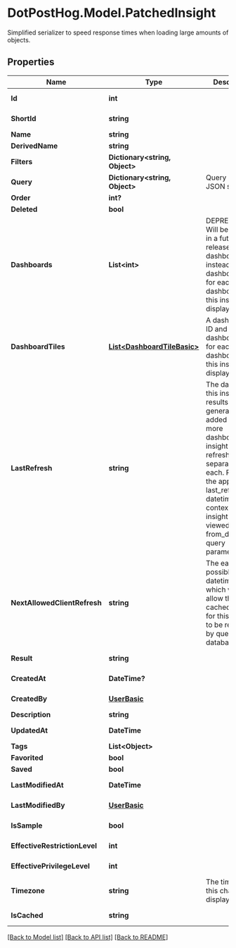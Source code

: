 # DotPostHog.Model.PatchedInsight
Simplified serializer to speed response times when loading large amounts of objects.

## Properties

Name | Type | Description | Notes
------------ | ------------- | ------------- | -------------
**Id** | **int** |  | [optional] [readonly] 
**ShortId** | **string** |  | [optional] [readonly] 
**Name** | **string** |  | [optional] 
**DerivedName** | **string** |  | [optional] 
**Filters** | **Dictionary&lt;string, Object&gt;** |  | [optional] 
**Query** | **Dictionary&lt;string, Object&gt;** | Query node JSON string | [optional] 
**Order** | **int?** |  | [optional] 
**Deleted** | **bool** |  | [optional] 
**Dashboards** | **List&lt;int&gt;** |          DEPRECATED. Will be removed in a future release. Use dashboard_tiles instead.         A dashboard ID for each of the dashboards that this insight is displayed on.          | [optional] 
**DashboardTiles** | [**List&lt;DashboardTileBasic&gt;**](DashboardTileBasic.md) |      A dashboard tile ID and dashboard_id for each of the dashboards that this insight is displayed on.      | [optional] [readonly] 
**LastRefresh** | **string** |      The datetime this insight&#39;s results were generated.     If added to one or more dashboards the insight can be refreshed separately on each.     Returns the appropriate last_refresh datetime for the context the insight is viewed in     (see from_dashboard query parameter).      | [optional] [readonly] 
**NextAllowedClientRefresh** | **string** |      The earliest possible datetime at which we&#39;ll allow the cached results for this insight to be refreshed     by querying the database.      | [optional] [readonly] 
**Result** | **string** |  | [optional] [readonly] 
**CreatedAt** | **DateTime?** |  | [optional] [readonly] 
**CreatedBy** | [**UserBasic**](UserBasic.md) |  | [optional] [readonly] 
**Description** | **string** |  | [optional] 
**UpdatedAt** | **DateTime** |  | [optional] [readonly] 
**Tags** | **List&lt;Object&gt;** |  | [optional] 
**Favorited** | **bool** |  | [optional] 
**Saved** | **bool** |  | [optional] 
**LastModifiedAt** | **DateTime** |  | [optional] [readonly] 
**LastModifiedBy** | [**UserBasic**](UserBasic.md) |  | [optional] [readonly] 
**IsSample** | **bool** |  | [optional] [readonly] 
**EffectiveRestrictionLevel** | **int** |  | [optional] [readonly] 
**EffectivePrivilegeLevel** | **int** |  | [optional] [readonly] 
**Timezone** | **string** | The timezone this chart is displayed in. | [optional] [readonly] 
**IsCached** | **string** |  | [optional] [readonly] 

[[Back to Model list]](../README.md#documentation-for-models) [[Back to API list]](../README.md#documentation-for-api-endpoints) [[Back to README]](../README.md)

